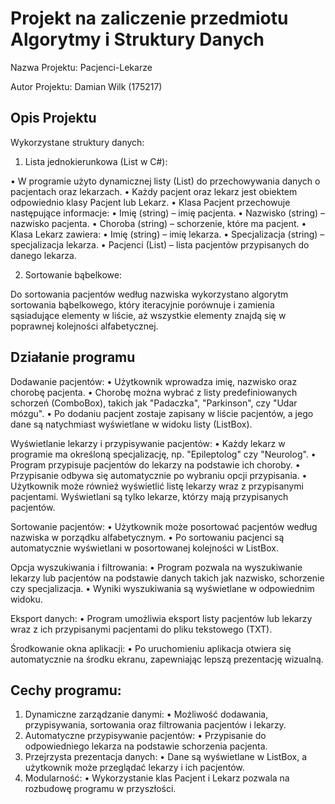 # Projekt na zaliczenie przedmiotu Algorytmy i Struktury Danych

Nazwa Projektu: Pacjenci-Lekarze

Autor Projektu: Damian Wilk (175217)

## Opis Projektu

Wykorzystane struktury danych:

1. Lista jednokierunkowa (List<T> w C#):

• W programie użyto dynamicznej listy (List<T>) do przechowywania danych o
pacjentach oraz lekarzach.
• Każdy pacjent oraz lekarz jest obiektem odpowiednio klasy Pacjent lub 
Lekarz.
• Klasa Pacjent przechowuje następujące informacje:
• Imię (string) – imię pacjenta.
• Nazwisko (string) – nazwisko pacjenta.
• Choroba (string) – schorzenie, które ma pacjent.
• Klasa Lekarz zawiera:
• Imię (string) – imię lekarza.
• Specjalizacja (string) – specjalizacja lekarza.
• Pacjenci (List<Pacjent>) – lista pacjentów przypisanych do danego lekarza.

2. Sortowanie bąbelkowe:

Do sortowania pacjentów według nazwiska wykorzystano algorytm sortowania 
bąbelkowego, który iteracyjnie
porównuje i zamienia sąsiadujące elementy w liście, aż wszystkie elementy 
znajdą się w poprawnej kolejności alfabetycznej.

## Działanie programu

Dodawanie pacjentów:
• Użytkownik wprowadza imię, nazwisko oraz chorobę pacjenta.
• Chorobę można wybrać z listy predefiniowanych schorzeń (ComboBox), takich 
jak "Padaczka", "Parkinson", czy "Udar mózgu".
• Po dodaniu pacjent zostaje zapisany w liście pacjentów, a jego dane są 
natychmiast wyświetlane w widoku listy (ListBox).

Wyświetlanie lekarzy i przypisywanie pacjentów:
• Każdy lekarz w programie ma określoną specjalizację, np. "Epileptolog" 
czy "Neurolog".
• Program przypisuje pacjentów do lekarzy na podstawie ich choroby. 
• Przypisanie odbywa się automatycznie po wybraniu opcji przypisania.
• Użytkownik może również wyświetlić listę lekarzy wraz z przypisanymi 
pacjentami. Wyświetlani są tylko lekarze, którzy mają przypisanych pacjentów.

Sortowanie pacjentów:
• Użytkownik może posortować pacjentów według nazwiska w porządku alfabetycznym.
• Po sortowaniu pacjenci są automatycznie wyświetlani w posortowanej kolejności 
w ListBox.

Opcja wyszukiwania i filtrowania:
• Program pozwala na wyszukiwanie lekarzy lub pacjentów na podstawie danych 
takich jak nazwisko, schorzenie czy specjalizacja.
• Wyniki wyszukiwania są wyświetlane w odpowiednim widoku.

Eksport danych:
• Program umożliwia eksport listy pacjentów lub lekarzy wraz z ich przypisanymi 
pacjentami do pliku tekstowego (TXT).

Środkowanie okna aplikacji:
• Po uruchomieniu aplikacja otwiera się automatycznie na środku ekranu, zapewniając 
lepszą prezentację wizualną.

## Cechy programu:

1. Dynamiczne zarządzanie danymi:
• Możliwość dodawania, przypisywania, sortowania oraz filtrowania pacjentów i lekarzy.
2. Automatyczne przypisywanie pacjentów:
• Przypisanie do odpowiedniego lekarza na podstawie schorzenia pacjenta.
3. Przejrzysta prezentacja danych:
• Dane są wyświetlane w ListBox, a użytkownik może przeglądać lekarzy i ich pacjentów.
4. Modularność:
• Wykorzystanie klas Pacjent i Lekarz pozwala na rozbudowę programu w przyszłości.
